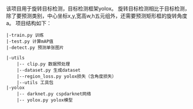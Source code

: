 该项目用于旋转目标检测，目标检测框架yolox。
旋转目标检测相比于目标检测，除了要预测类别，中心坐标x,y,宽高w,h五元组外，还需要预测矩形框的旋转角度a。
项目结构如下：

	|-train.py 训练
	|-test.py 计算mAP值
	|-detect.py 预测单张图片

	|-utils
		|-- clip.py 数据预处理
		|--dataset.py 生成dataset
		|--region_loss.py yolox损失（含角度损失）
		|--utils 工具包
	|-yolox
		|-- darknet.py cspdarknet网络
		|-- yolox.py yolox模型

